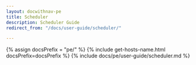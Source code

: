 ```yaml
---
layout: docwithnav-pe
title: Scheduler
description: Scheduler Guide
redirect_from: "/docs/user-guide/scheduler/"

---
```


{% assign docsPrefix = "pe/" %}
{% include get-hosts-name.html docsPrefix=docsPrefix %}
{% include docs/pe/user-guide/scheduler.md %}